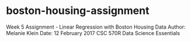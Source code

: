 # boston-housing-assignment
Week 5 Assignment - Linear Regression with Boston Housing Data
Author: Melanie Klein
Date: 12 February 2017
CSC 570R Data Science Essentials

